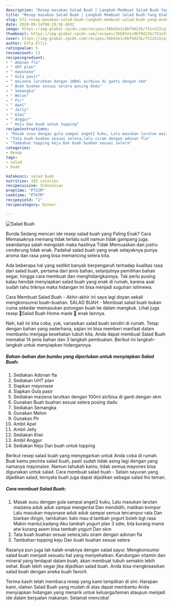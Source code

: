 ```yaml
---
description: "Resep masakan Salad Buah | Langkah Membuat Salad Buah Yang Enak Banget"
title: "Resep masakan Salad Buah | Langkah Membuat Salad Buah Yang Enak Banget"
slug: 571-resep-masakan-salad-buah-langkah-membuat-salad-buah-yang-enak-banget
date: 2020-09-24T08:19:56.893Z
image: https://img-global.cpcdn.com/recipes/36b93e1c0bf9d23b/751x532cq70/salad-buah-foto-resep-utama.jpg
thumbnail: https://img-global.cpcdn.com/recipes/36b93e1c0bf9d23b/751x532cq70/salad-buah-foto-resep-utama.jpg
cover: https://img-global.cpcdn.com/recipes/36b93e1c0bf9d23b/751x532cq70/salad-buah-foto-resep-utama.jpg
author: Etta Ellis
ratingvalue: 5
reviewcount: 13
recipeingredient:
- " Adonan fla"
- " UHT plan"
- " mayonase"
- " Gula pasir"
- " maizena larutkan dengan 100ml airbisa di ganti dengan skm"
- " Buah buahan sesuai selera posing dadu"
- " Semangka"
- " Melon"
- " Pir"
- " Apel"
- " Jelly"
- " Kiwi"
- " Anggur"
- " Keju Dan buah untuk topping"
recipeinstructions:
- "Masak susu dengan gula sampai anget2 kuku, Lalu masukan larutan maizena aduk aduk sampai mengental Dan mendidih, matikan kompor Lalu masukan mayonase aduk aduk sampai semua tercampur rata Dan biarkan dingin, tambahan: kalo mau d tambah yogurt boleh bgt rasa Makin mantul,kadang Aku tambah yogurt plan 3 sdm, bila kurang manis atw kurang asem bisa tambah yogurt Dan skm"
- "Tata buah buahan sesuai selera,lalu siram dengan adonan fla"
- "Tambahan topping keju Dan buah buahan sesuai selera"
categories:
- Resep
tags:
- salad
- buah

katakunci: salad buah 
nutrition: 263 calories
recipecuisine: Indonesian
preptime: "PT22M"
cooktime: "PT47M"
recipeyield: "1"
recipecategory: Dinner

---
```



![Salad Buah](https://img-global.cpcdn.com/recipes/36b93e1c0bf9d23b/751x532cq70/salad-buah-foto-resep-utama.jpg)

Bunda Sedang mencari ide resep salad buah yang Paling Enak? Cara Memasaknya memang tidak terlalu sulit namun tidak gampang juga. seandainya salah mengolah maka hasilnya Tidak Memuaskan dan justru cenderung tidak enak. Padahal salad buah yang enak selayaknya punya aroma dan rasa yang bisa memancing selera kita.

Ada beberapa hal yang sedikit banyak berpengaruh terhadap kualitas rasa dari salad buah, pertama dari jenis bahan, selanjutnya pemilihan bahan segar, hingga cara membuat dan menghidangkannya. Tak perlu pusing kalau hendak menyiapkan salad buah yang enak di rumah, karena asal sudah tahu triknya maka hidangan ini bisa menjadi suguhan istimewa.

Cara Membuat Salad Buah - Akhir-akhir ini saya lagi doyan sekali mengkonsumsi buah-buahan. SALAD BUAH - Membuat salad buah bukan cuma sekedar memasukan potongan buah ke dalam mangkuk. Lihat juga resep 🍓Salad Buah Home made 🍇 enak lainnya.


Nah, kali ini kita coba, yuk, variasikan salad buah sendiri di rumah. Tetap dengan bahan yang sederhana, sajian ini bisa memberi manfaat dalam membantu menjaga kesehatan tubuh kita. Anda dapat membuat Salad Buah memakai 14 jenis bahan dan 3 langkah pembuatan. Berikut ini langkah-langkah untuk menyiapkan hidangannya.

<!--inarticleads1-->

##### Bahan-bahan dan bumbu yang diperlukan untuk menyiapkan Salad Buah:

1. Sediakan  Adonan fla
1. Sediakan  UHT plan
1. Siapkan  mayonase
1. Siapkan  Gula pasir
1. Sediakan  maizena larutkan dengan 100ml air/bisa di ganti dengan skm
1. Gunakan  Buah buahan sesuai selera posing dadu
1. Sediakan  Semangka
1. Gunakan  Melon
1. Gunakan  Pir
1. Ambil  Apel
1. Ambil  Jelly
1. Sediakan  Kiwi
1. Ambil  Anggur
1. Sediakan  Keju Dan buah untuk topping


Berikut resep salad buah yang menyegarkan untuk Anda coba di rumah. Buat kamu pecinta salad buah, pasti sudah tidak asing lagi dengan yang namanya mayonaise. Namun tahukah kamu, tidak semua mayones bisa digunakan untuk salad. Cara membuat salad buah - Selain sayuran yang dijadikan salad, ternyata buah juga dapat dijadikan sebagai salad lho teman. 

<!--inarticleads2-->

##### Cara membuat Salad Buah:

1. Masak susu dengan gula sampai anget2 kuku, Lalu masukan larutan maizena aduk aduk sampai mengental Dan mendidih, matikan kompor Lalu masukan mayonase aduk aduk sampai semua tercampur rata Dan biarkan dingin, tambahan: kalo mau d tambah yogurt boleh bgt rasa Makin mantul,kadang Aku tambah yogurt plan 3 sdm, bila kurang manis atw kurang asem bisa tambah yogurt Dan skm
1. Tata buah buahan sesuai selera,lalu siram dengan adonan fla
1. Tambahan topping keju Dan buah buahan sesuai selera


Rasanya pun juga tak kalah enaknya dengan salad sayur. Mengkonsumsi salad buah menjadi sesuatu hal yang menyehatkan. Kandungan vitamin dan mineral yang terdapat dalam buah, akan membuat tubuh semakin lebih sehat. Buah lebih segar jika dijadikan salad buah. Anda bisa mengkreasikan salad buah dengan aneka buah favorit. 

Terima kasih telah membaca resep yang kami tampilkan di sini. Harapan kami, olahan Salad Buah yang mudah di atas dapat membantu Anda menyiapkan hidangan yang menarik untuk keluarga/teman ataupun menjadi ide dalam berjualan makanan. Selamat mencoba!
